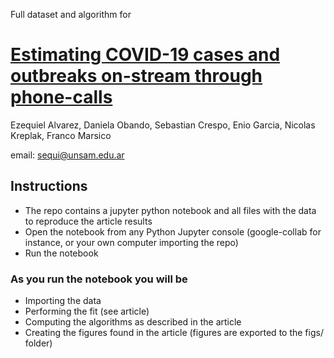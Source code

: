 Full dataset and algorithm for<br>

# <a href="http://doi.org/10.1101/2020.10.09.20210351"> Estimating COVID-19 cases and outbreaks on-stream through phone-calls </a>

Ezequiel Alvarez, Daniela Obando, Sebastian Crespo, Enio Garcia, Nicolas Kreplak, Franco Marsico

email: sequi@unsam.edu.ar

## Instructions

- The repo contains a jupyter python notebook and all files with the data to reproduce the article results
- Open the notebook from any Python Jupyter console (google-collab for instance, or your own computer importing the repo)
- Run the notebook 

### As you run the notebook you will be

- Importing the data
- Performing the fit (see article)
- Computing the algorithms as described in the article
- Creating the figures found in the article (figures are exported to the figs/ folder)

 


